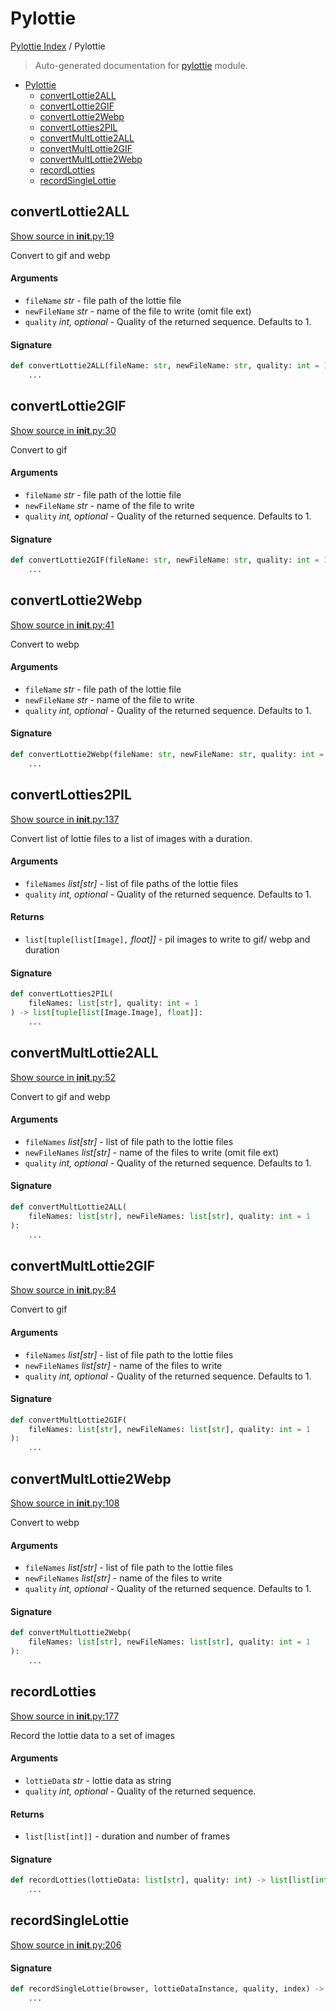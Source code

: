 # Pylottie

[Pylottie Index](../README.md#pylottie-index) /
Pylottie

> Auto-generated documentation for [pylottie](../../../pylottie/__init__.py) module.

- [Pylottie](#pylottie)
  - [convertLottie2ALL](#convertlottie2all)
  - [convertLottie2GIF](#convertlottie2gif)
  - [convertLottie2Webp](#convertlottie2webp)
  - [convertLotties2PIL](#convertlotties2pil)
  - [convertMultLottie2ALL](#convertmultlottie2all)
  - [convertMultLottie2GIF](#convertmultlottie2gif)
  - [convertMultLottie2Webp](#convertmultlottie2webp)
  - [recordLotties](#recordlotties)
  - [recordSingleLottie](#recordsinglelottie)

## convertLottie2ALL

[Show source in __init__.py:19](../../../pylottie/__init__.py#L19)

Convert to gif and webp

#### Arguments

- `fileName` *str* - file path of the lottie file
- `newFileName` *str* - name of the file to write (omit file ext)
- `quality` *int, optional* - Quality of the returned sequence. Defaults to 1.

#### Signature

```python
def convertLottie2ALL(fileName: str, newFileName: str, quality: int = 1):
    ...
```



## convertLottie2GIF

[Show source in __init__.py:30](../../../pylottie/__init__.py#L30)

Convert to gif

#### Arguments

- `fileName` *str* - file path of the lottie file
- `newFileName` *str* - name of the file to write
- `quality` *int, optional* - Quality of the returned sequence. Defaults to 1.

#### Signature

```python
def convertLottie2GIF(fileName: str, newFileName: str, quality: int = 1):
    ...
```



## convertLottie2Webp

[Show source in __init__.py:41](../../../pylottie/__init__.py#L41)

Convert to webp

#### Arguments

- `fileName` *str* - file path of the lottie file
- `newFileName` *str* - name of the file to write
- `quality` *int, optional* - Quality of the returned sequence. Defaults to 1.

#### Signature

```python
def convertLottie2Webp(fileName: str, newFileName: str, quality: int = 1):
    ...
```



## convertLotties2PIL

[Show source in __init__.py:137](../../../pylottie/__init__.py#L137)

Convert list of lottie files to a list of images with a duration.

#### Arguments

- `fileNames` *list[str]* - list of file paths of the lottie files
- `quality` *int, optional* - Quality of the returned sequence. Defaults to 1.

#### Returns

- `list[tuple[list[Image],` *float]]* - pil images to write to gif/ webp and duration

#### Signature

```python
def convertLotties2PIL(
    fileNames: list[str], quality: int = 1
) -> list[tuple[list[Image.Image], float]]:
    ...
```



## convertMultLottie2ALL

[Show source in __init__.py:52](../../../pylottie/__init__.py#L52)

Convert to gif and webp

#### Arguments

- `fileNames` *list[str]* - list of file path to the lottie files
- `newFileNames` *list[str]* - name of the files to write (omit file ext)
- `quality` *int, optional* - Quality of the returned sequence. Defaults to 1.

#### Signature

```python
def convertMultLottie2ALL(
    fileNames: list[str], newFileNames: list[str], quality: int = 1
):
    ...
```



## convertMultLottie2GIF

[Show source in __init__.py:84](../../../pylottie/__init__.py#L84)

Convert to gif

#### Arguments

- `fileNames` *list[str]* - list of file path to the lottie files
- `newFileNames` *list[str]* - name of the files to write
- `quality` *int, optional* - Quality of the returned sequence. Defaults to 1.

#### Signature

```python
def convertMultLottie2GIF(
    fileNames: list[str], newFileNames: list[str], quality: int = 1
):
    ...
```



## convertMultLottie2Webp

[Show source in __init__.py:108](../../../pylottie/__init__.py#L108)

Convert to webp

#### Arguments

- `fileNames` *list[str]* - list of file path to the lottie files
- `newFileNames` *list[str]* - name of the files to write
- `quality` *int, optional* - Quality of the returned sequence. Defaults to 1.

#### Signature

```python
def convertMultLottie2Webp(
    fileNames: list[str], newFileNames: list[str], quality: int = 1
):
    ...
```



## recordLotties

[Show source in __init__.py:177](../../../pylottie/__init__.py#L177)

Record the lottie data to a set of images

#### Arguments

- `lottieData` *str* - lottie data as string
- `quality` *int, optional* - Quality of the returned sequence.

#### Returns

- `list[list[int]]` - duration and number of frames

#### Signature

```python
def recordLotties(lottieData: list[str], quality: int) -> list[list[int]]:
    ...
```



## recordSingleLottie

[Show source in __init__.py:206](../../../pylottie/__init__.py#L206)

#### Signature

```python
def recordSingleLottie(browser, lottieDataInstance, quality, index) -> list[int]:
    ...
```


